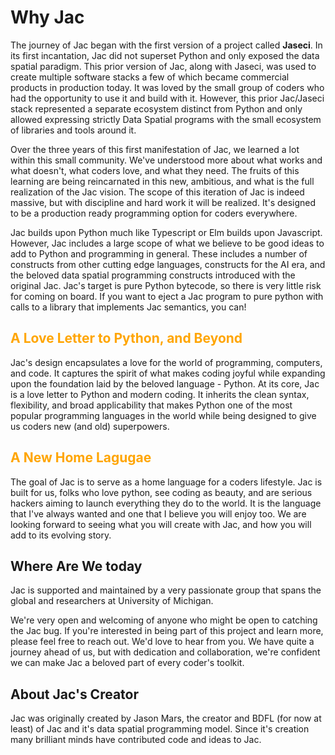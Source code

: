 # Why Jac

The journey of Jac began with the first version of a project called **Jaseci**. In its first incantation, Jac did not superset Python and only exposed the data spatial paradigm. This prior version of Jac, along with Jaseci, was used to create multiple software stacks a few of which became commercial products in production today. It was loved by the small group of coders who had the opportunity to use it and build with it. However, this prior Jac/Jaseci stack represented a separate ecosystem distinct from Python and only allowed expressing strictly Data Spatial programs with the small ecosystem of libraries and tools around it.

Over the three years of this first manifestation of Jac, we learned a lot within this small community. We've understood more about what works and what doesn't, what coders love, and what they need. The fruits of this learning are being reincarnated in this new, ambitious, and what is the full realization of the Jac vision.
The scope of this iteration of Jac is indeed massive, but with discipline and hard work it will be realized. It's designed to be a production ready programming option for coders everywhere.

Jac builds upon Python much like Typescript or Elm builds upon Javascript. However, Jac includes a large scope of what we believe to be good ideas to add to Python and programming in general. These includes a number of constructs from other cutting edge languages, constructs for the AI era, and the beloved data spatial programming constructs introduced with the original Jac. Jac's target is pure Python bytecode, so there is very little risk for coming on board. If you want to eject a Jac program to pure python with calls to a library that implements Jac semantics, you can!

## <span style="color: orange;">A Love Letter to Python, and Beyond</span>
Jac's design encapsulates a love for the world of programming, computers, and code. It captures the spirit of what makes coding joyful while expanding upon the foundation laid by the beloved language - Python. At its core, Jac is a love letter to Python and modern coding. It inherits the clean syntax, flexibility, and broad applicability that makes Python one of the most popular programming languages in the world while being designed to give us coders new (and old) superpowers.

## <span style="color: orange;">A New Home Lagugae</span>

The goal of Jac is to serve as a home language for a coders lifestyle. Jac is built for us, folks who love python, see coding as beauty, and are serious hackers aiming to launch everything they do to the world. It is the language that I've always wanted and one that I believe you will enjoy too. We are looking forward to seeing what you will create with Jac, and how you will add to its evolving story.


## Where Are We today

Jac is supported and maintained by a very passionate group that spans the global and researchers at University of Michigan.

We're very open and welcoming of anyone who might be open to catching the Jac bug. If you're interested in being part of this project and learn more, please feel free to reach out. We'd love to hear from you. We have quite a journey ahead of us, but with dedication and collaboration, we're confident we can make Jac a beloved part of every coder's toolkit.

## About Jac's Creator

Jac was originally created by Jason Mars, the creator and BDFL (for now at least) of Jac and it's data spatial programming model. Since it's creation many brilliant minds have contributed code and ideas to Jac.